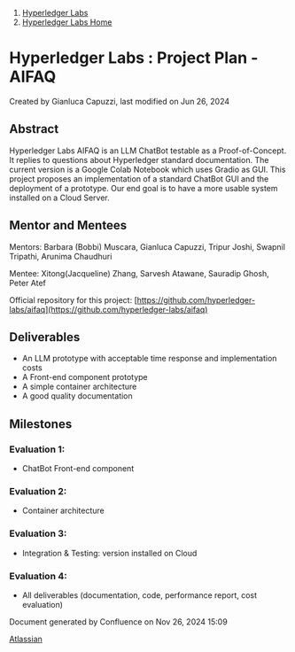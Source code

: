 1. [Hyperledger Labs](index.html)
2. [Hyperledger Labs Home](Hyperledger-Labs-Home_20283400.html)

# Hyperledger Labs : Project Plan - AIFAQ

Created by Gianluca Capuzzi, last modified on Jun 26, 2024

## **Abstract**

Hyperledger Labs AIFAQ is an LLM ChatBot testable as a Proof-of-Concept. It replies to questions about Hyperledger standard documentation. The current version is a Google Colab Notebook which uses Gradio as GUI. This project proposes an implementation of a standard ChatBot GUI and the deployment of a prototype. Our end goal is to have a more usable system installed on a Cloud Server.

## **Mentor and Mentees**

Mentors: Barbara (Bobbi) Muscara, Gianluca Capuzzi, Tripur Joshi, Swapnil Tripathi, Arunima Chaudhuri

Mentee: Xitong(Jacqueline) Zhang, Sarvesh Atawane, Sauradip Ghosh, Peter Atef

Official repository for this project: [https://github.com/hyperledger-labs/aifaq](https://github.com/hyperledger-labs/aifaq)

## **Deliverables**

- An LLM prototype with acceptable time response and implementation costs
- A Front-end component prototype
- A simple container architecture
- A good quality documentation

## **Milestones**

### **Evaluation 1:**

- ChatBot Front-end component

### **Evaluation 2:**

- Container architecture

### **Evaluation 3:**

- Integration &amp; Testing: version installed on Cloud

### **Evaluation 4:**

- All deliverables (documentation, code, performance report, cost evaluation)

Document generated by Confluence on Nov 26, 2024 15:09

[Atlassian](http://www.atlassian.com/)
